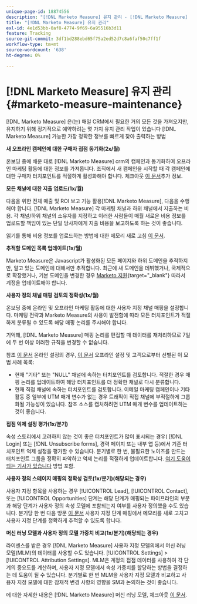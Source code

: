 ```yaml
---
unique-page-id: 18874556
description: "[!DNL Marketo Measure] 유지 관리 - [!DNL Marketo Measure] - 제품 설명서"
title: "[!DNL Marketo Measure] 유지 관리"
exl-id: 4e1d53bb-0af8-4774-9f69-6a95516b3d11
feature: Tracking
source-git-commit: 3df1bd288ebd65f75a2ed52d7c8a6faf50c7ff1f
workflow-type: tm+mt
source-wordcount: '638'
ht-degree: 0%

---
```


# [!DNL Marketo Measure] 유지 관리 {#marketo-measure-maintenance}

[!DNL Marketo Measure] 은(는) 매일 CRM에서 필요한 거의 모든 것을 가져오지만, 유지하기 위해 정기적으로 예약하려는 몇 가지 유지 관리 작업이 있습니다 [!DNL Marketo Measure] 가능한 가장 정확한 정보를 빠르게 찾아 출력하는 방법

**새 오프라인 캠페인에 대한 구매자 접점 동기화(2x/월)**

온보딩 중에 배운 대로 [!DNL Marketo Measure] crm의 캠페인과 동기화하여 오프라인 마케팅 활동에 대한 정보를 가져옵니다. 조직에서 새 캠페인을 시작할 때 각 캠페인에 대한 구매자 터치포인트를 적절하게 활성화해야 합니다. 체크아웃 [이 문서](/help/channel-tracking-and-setup/offline-channels/deprecated-processes/syncing-offline-campaigns.md)추가 정보.

**모든 채널에 대한 지출 업로드(1x/월)**

다음을 위한 전체 매출 및 ROI 보고 기능 활용[!DNL Marketo Measure], 다음을 수행해야 합니다. [!DNL Marketo Measure] 각 마케팅 채널과 하위 채널에서 지출하는 비용. 각 채널/하위 채널의 소유자를 지정하고 이러한 사람들이 매월 새로운 비용 정보를 업로드할 책임이 있는 단일 당사자에게 지출 비용을 보고하도록 하는 것이 좋습니다.

읽기를 통해 비용 정보를 업로드하는 방법에 대한 메모리 새로 고침 [이 문서](/help/marketing-spend/spend-management/marketing-channel-costs.md).

**추적할 도메인 목록 업데이트(1x/월)**

Marketo Measure은 Javascript가 활성화된 모든 페이지와 하위 도메인을 추적하지만, 알고 있는 도메인에 대해서만 추적합니다. 최근에 새 도메인을 데뷔했거나, 국제적으로 확장했거나, 기본 도메인을 변경한 경우 [Marketo 지원](https://nation.marketo.com/t5/support/ct-p/Support){target="_blank"} 따라서 계정을 업데이트해야 합니다.

**사용자 정의 채널 매핑 검토의 정확성(1x/월)**

온보딩 중에 온라인 및 오프라인 마케팅 활동에 대한 사용자 지정 채널 매핑을 설정합니다. 마케팅 전략과 Marketo Measure의 사용이 발전함에 따라 모든 터치포인트가 적절하게 분류될 수 있도록 해당 매핑 논리를 주시해야 합니다.

기억해, [!DNL Marketo Measure] 매핑 논리를 편집할 때 데이터를 재처리하므로 7일에 두 번 이상 이러한 규칙을 변경할 수 없습니다.

참조 [이 문서](/help/channel-tracking-and-setup/online-channels/online-custom-channel-setup.md) 온라인 설정의 경우, [이 문서](/help/channel-tracking-and-setup/offline-channels/offline-custom-channel-setup.md) 오프라인 설정 및 고객으로부터 선별된 이 모범 사례 목록:

* 현재 &quot;기타&quot; 또는 &quot;NULL&quot; 채널에 속하는 터치포인트를 검토합니다. 적절한 경우 매핑 논리를 업데이트하여 해당 터치포인트를 더 정확한 채널로 다시 분류합니다.
* 현재 직접 채널에 속하는 터치포인트를 검토합니다. 이메일 마케팅 캠페인이나 기타 활동 중 일부에 UTM 매개 변수가 없는 경우 트래픽이 직접 채널에 부적절하게 그룹화될 가능성이 있습니다. 참조 소스를 캡처하려면 UTM 매개 변수를 업데이트하는 것이 좋습니다.

**접점 억제 설정 평가(1x/분기)**

속성 스토리에서 고려하지 않는 것이 좋은 터치포인트가 많이 표시되는 경우( [!DNL Login] 또는 [!DNL Unsubscribe forms], 경력 페이지 또는 내부 앱 등)에서 기존 터치포인트 억제 설정을 평가할 수 있습니다. 분기별로 한 번, 불필요한 노이즈를 만드는 터치포인트 그룹을 정확히 파악하고 억제 논리를 적절하게 업데이트합니다. [여기 도움이 되는 기사가 있습니다](/help/advanced-marketo-measure-features/touchpoint-settings/touchpoint-removal-and-touchpoint-suppression.md)  방법 포함.

**사용자 정의 스테이지 매핑의 정확성 검토(1x/분기)(해당되는 경우)**

사용자 지정 항목을 사용하는 경우 [!UICONTROL Lead], [!UICONTROL Contact], 또는 [!UICONTROL Opportunities] 단계는 해당 단계가 매핑되는 파이프라인의 부분과 해당 단계가 사용자 정의 속성 모델에 포함되는지 여부를 사용자 정의했을 수도 있습니다. 분기당 한 번 다음 방문 [이 문서](/help/advanced-marketo-measure-features/custom-attribution-models/custom-attribution-model-and-setup.md) 사용자 지정 단계 매핑에서 메모리를 새로 고치고 사용자 지정 단계를 정확하게 추적할 수 있도록 합니다.

**머신 러닝 모델과 사용자 정의 모델 가중치 비교(1x/분기)(해당되는 경우)**

라이센스를 받은 경우 [!DNL Marketo Measure] 사용자 지정 모델의에서 머신 러닝 모델(MLM)의 데이터를 사용할 수도 있습니다. [!UICONTROL Settings] > [!UICONTROL Attribution Settings]. MLM은 계정의 접점 데이터를 사용하여 각 단계의 중요도를 계산하며, 사용자 지정 모델에서 속성 가중치를 할당하는 방법을 결정하는 데 도움이 될 수 있습니다. 분기별로 한 번 MLM을 사용자 지정 모델과 비교하고 사용자 지정 모델에 대한 잠재적 변경 사항의 영향을 SM과 논의하는 것이 좋습니다.

에 대한 자세한 내용은 [!DNL Marketo Measure] 머신 러닝 모델, 체크아웃 [이 문서](/help/advanced-marketo-measure-features/custom-attribution-models/machine-learning-model-faq.md).
